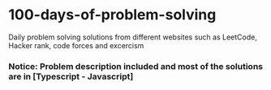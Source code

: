 # 100-days-of-problem-solving
Daily problem solving solutions from different websites such as LeetCode, Hacker rank, code forces and excercism

### Notice: Problem description included and most of the solutions are in [Typescript - Javascript]
